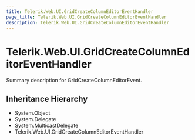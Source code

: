 ```yaml
---
title: Telerik.Web.UI.GridCreateColumnEditorEventHandler
page_title: Telerik.Web.UI.GridCreateColumnEditorEventHandler
description: Telerik.Web.UI.GridCreateColumnEditorEventHandler
---
```


# Telerik.Web.UI.GridCreateColumnEditorEventHandler

Summary description for GridCreateColumnEditorEvent.

## Inheritance Hierarchy

* System.Object
* System.Delegate
* System.MulticastDelegate
* Telerik.Web.UI.GridCreateColumnEditorEventHandler

